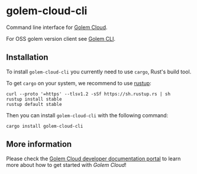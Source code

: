 # golem-cloud-cli

Command line interface for [Golem Cloud](https://golem.cloud).

For OSS golem version client see [Golem CLI](https://github.com/golemcloud/golem-cli).


## Installation

To install `golem-cloud-cli` you currently need to use `cargo`, Rust's build tool. 

To get `cargo` on your system, we recommend to use [rustup](https://rustup.rs/):

```shell
curl --proto '=https' --tlsv1.2 -sSf https://sh.rustup.rs | sh
rustup install stable
rustup default stable
```

Then you can install `golem-cloud-cli` with the following command:

```shell
cargo install golem-cloud-cli
```

## More information
Please check the [Golem Cloud developer documentation portal](https://www.golem.cloud/learn) to learn more about how to get started with *Golem Cloud*!